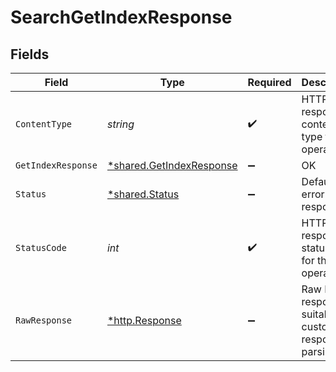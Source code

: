 # SearchGetIndexResponse


## Fields

| Field                                                                      | Type                                                                       | Required                                                                   | Description                                                                |
| -------------------------------------------------------------------------- | -------------------------------------------------------------------------- | -------------------------------------------------------------------------- | -------------------------------------------------------------------------- |
| `ContentType`                                                              | *string*                                                                   | :heavy_check_mark:                                                         | HTTP response content type for this operation                              |
| `GetIndexResponse`                                                         | [*shared.GetIndexResponse](../../../pkg/models/shared/getindexresponse.md) | :heavy_minus_sign:                                                         | OK                                                                         |
| `Status`                                                                   | [*shared.Status](../../../pkg/models/shared/status.md)                     | :heavy_minus_sign:                                                         | Default error response                                                     |
| `StatusCode`                                                               | *int*                                                                      | :heavy_check_mark:                                                         | HTTP response status code for this operation                               |
| `RawResponse`                                                              | [*http.Response](https://pkg.go.dev/net/http#Response)                     | :heavy_minus_sign:                                                         | Raw HTTP response; suitable for custom response parsing                    |